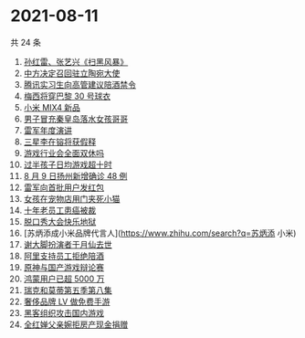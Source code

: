 # 2021-08-11

共 24 条

<!-- BEGIN -->
<!-- 最后更新时间 Wed Aug 11 2021 23:06:12 GMT+0800 (China Standard Time) -->

1. [孙红雷、张艺兴《扫黑风暴》](https://www.zhihu.com/search?q=扫黑风暴)
1. [中方决定召回驻立陶宛大使](https://www.zhihu.com/search?q=立陶宛)
1. [腾讯实习生向高管建议陪酒禁令](https://www.zhihu.com/search?q=腾讯实习生)
1. [梅西将穿巴黎 30 号球衣](https://www.zhihu.com/search?q=梅西)
1. [小米 MIX4 新品](https://www.zhihu.com/search?q=小米mix4)
1. [男子冒充秦皇岛落水女孩哥哥](https://www.zhihu.com/search?q=秦皇岛落水女孩哥哥)
1. [雷军年度演讲](https://www.zhihu.com/search?q=雷军)
1. [三星李在镕将获假释](https://www.zhihu.com/search?q=李在镕)
1. [游戏行业会全面双休吗](https://www.zhihu.com/search?q=游戏行业)
1. [过半孩子日均游戏超十时](https://www.zhihu.com/search?q=网络游戏)
1. [8 月 9 日扬州新增确诊 48 例](https://www.zhihu.com/search?q=扬州疫情)
1. [雷军向首批用户发红包](https://www.zhihu.com/search?q=雷军)
1. [女孩在宠物店用门夹死小猫](https://www.zhihu.com/search?q=女孩虐猫)
1. [十年老员工患癌被裁](https://www.zhihu.com/search?q=游戏行业)
1. [脱口秀大会快乐地狱](https://www.zhihu.com/search?q=脱口秀大会4)
1. [苏炳添成小米品牌代言人](https://www.zhihu.com/search?q=苏炳添 小米)
1. [谢大脚扮演者于月仙去世](https://www.zhihu.com/search?q=谢大脚)
1. [阿里支持员工拒绝陪酒](https://www.zhihu.com/search?q=阿里)
1. [原神与国产游戏辩论赛](https://www.zhihu.com/search?q=原神)
1. [鸿蒙用户已超 5000 万](https://www.zhihu.com/search?q=鸿蒙)
1. [瑞克和莫蒂第五季第八集](https://www.zhihu.com/search?q=瑞克和莫蒂)
1. [奢侈品牌 LV 做免费手游](https://www.zhihu.com/search?q=LV)
1. [黑客组织攻击国内游戏](https://www.zhihu.com/search?q=弈剑行)
1. [全红婵父亲婉拒房产现金捐赠](https://www.zhihu.com/search?q=全红婵父亲)

<!-- END -->
